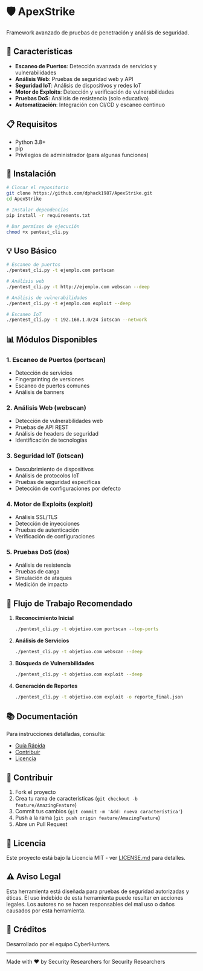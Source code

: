 # 🛡️ ApexStrike

Framework avanzado de pruebas de penetración y análisis de seguridad.

## 🚀 Características

- **Escaneo de Puertos**: Detección avanzada de servicios y vulnerabilidades
- **Análisis Web**: Pruebas de seguridad web y API
- **Seguridad IoT**: Análisis de dispositivos y redes IoT
- **Motor de Exploits**: Detección y verificación de vulnerabilidades
- **Pruebas DoS**: Análisis de resistencia (solo educativo)
- **Automatización**: Integración con CI/CD y escaneo continuo

## 📋 Requisitos

- Python 3.8+
- pip
- Privilegios de administrador (para algunas funciones)

## 🔧 Instalación

```bash
# Clonar el repositorio
git clone https://github.com/dphack1987/ApexStrike.git
cd ApexStrike

# Instalar dependencias
pip install -r requirements.txt

# Dar permisos de ejecución
chmod +x pentest_cli.py
```

## 💡 Uso Básico

```bash
# Escaneo de puertos
./pentest_cli.py -t ejemplo.com portscan

# Análisis web
./pentest_cli.py -t http://ejemplo.com webscan --deep

# Análisis de vulnerabilidades
./pentest_cli.py -t ejemplo.com exploit --deep

# Escaneo IoT
./pentest_cli.py -t 192.168.1.0/24 iotscan --network
```

## 📊 Módulos Disponibles

### 1. Escaneo de Puertos (portscan)
- Detección de servicios
- Fingerprinting de versiones
- Escaneo de puertos comunes
- Análisis de banners

### 2. Análisis Web (webscan)
- Detección de vulnerabilidades web
- Pruebas de API REST
- Análisis de headers de seguridad
- Identificación de tecnologías

### 3. Seguridad IoT (iotscan)
- Descubrimiento de dispositivos
- Análisis de protocolos IoT
- Pruebas de seguridad específicas
- Detección de configuraciones por defecto

### 4. Motor de Exploits (exploit)
- Análisis SSL/TLS
- Detección de inyecciones
- Pruebas de autenticación
- Verificación de configuraciones

### 5. Pruebas DoS (dos)
- Análisis de resistencia
- Pruebas de carga
- Simulación de ataques
- Medición de impacto

## 🔄 Flujo de Trabajo Recomendado

1. **Reconocimiento Inicial**
   ```bash
   ./pentest_cli.py -t objetivo.com portscan --top-ports
   ```

2. **Análisis de Servicios**
   ```bash
   ./pentest_cli.py -t objetivo.com webscan --deep
   ```

3. **Búsqueda de Vulnerabilidades**
   ```bash
   ./pentest_cli.py -t objetivo.com exploit --deep
   ```

4. **Generación de Reportes**
   ```bash
   ./pentest_cli.py -t objetivo.com exploit -o reporte_final.json
   ```

## 📚 Documentación

Para instrucciones detalladas, consulta:
- [Guía Rápida](GUIA_RAPIDA.md)
- [Contribuir](CONTRIBUTING.md)
- [Licencia](LICENSE.md)

## 🤝 Contribuir

1. Fork el proyecto
2. Crea tu rama de características (`git checkout -b feature/AmazingFeature`)
3. Commit tus cambios (`git commit -m 'Add: nueva característica'`)
4. Push a la rama (`git push origin feature/AmazingFeature`)
5. Abre un Pull Request

## 📜 Licencia

Este proyecto está bajo la Licencia MIT - ver [LICENSE.md](LICENSE.md) para detalles.

## ⚠️ Aviso Legal

Esta herramienta está diseñada para pruebas de seguridad autorizadas y éticas. El uso indebido de esta herramienta puede resultar en acciones legales. Los autores no se hacen responsables del mal uso o daños causados por esta herramienta.

## 🌟 Créditos

Desarrollado por el equipo CyberHunters.

---

Made with ❤️ by Security Researchers for Security Researchers

